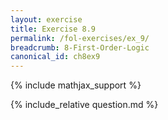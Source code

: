 ```yaml
---
layout: exercise
title: Exercise 8.9
permalink: /fol-exercises/ex_9/
breadcrumb: 8-First-Order-Logic
canonical_id: ch8ex9
---
```


{% include mathjax_support %}

<div id="hiddden">{% include_relative question.md %}</div>